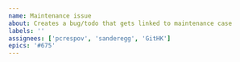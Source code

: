 ```yaml
---
name: Maintenance issue
about: Creates a bug/todo that gets linked to maintenance case
labels: ''
assignees: ['pcrespov', 'sanderegg', 'GitHK']
epics: '#675'
---
```

